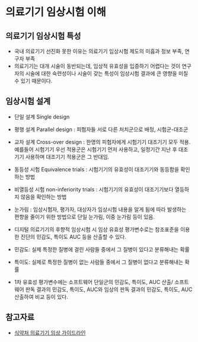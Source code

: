 # 의료기기 임상시험 이해 

## 의료기기 임상시험 특성
- 국내 의료기기 선진화 못한 이유는 의료기기 임상시험 제도의 미흡과 정보 부족, 연구자 부족
- 의료기기는 대개 시술이 동반되는데, 임상적 유효성을 입증하기 어렵다는 것이 연구자의 시술에 대한 숙련성이나 시술이 갖는 특성이 임상시험 결과에 큰 영향을 미칠 수 있기 때문이다. 

## 임상시험 설계 
- 단일 설계 Single design
- 평행 설계 Parallel design
: 피험자들 서로 다른 처치군으로 배정, 시험군-대조군
- 교차 설계 Cross-over design
: 한명의 피험자에게 시험기기 대조기기 모두 적용. 예를들어 시험기기 우선 적용군은 시험기기 먼저 사용하고, 일정기간 지난 후 대조기기 사용하며 대조기기 적용군은 그 반대임.
- 동등성 시험 Equivalence trials
: 시험기기의 유효성이 대조기기와 동등함을 확인하는 방법
- 비열등성 시험 non-inferiority trials
: 시험기기의 유효성이 대조기기보다 열등하지 않음을 확인하는 방법

- 눈가림
: 임상시험자, 평가자, 대상자가 임상시험 내용을 알게 됨에 따라 발생하는 편향을 줄이기 위한 방법으로 단일 눈가림, 이중 눈가림 등이 있음.
- 디지털 의료기기의 후향적 임상시험 시 임상 유효성 평가변수로는 참조표준을 이용한 진단의 민감도, 특이도 AUC 등을 산출할 수 있다. 
- 민감도: 실제 특정한 질병에 걸린 사람들 중에서 그 질병이 있다고 분류해내는 확률
- 특이도: 실제로 특정한 질병이 없는 사람들 중에서 그 질병이 없다고 분류해내는 확률
- 1차 유효성 평가변수에는 소프트웨어 단일군의 민감도, 특이도, AUC 산출/ 
소프트웨어 판독 결과의 민감도, 특이도, AUC와 임상의 판독 결과의 민감도, 특이도, AUC 산출하여 비교 등이 있다.


## 참고자료
- [식약처 의료기기 임상 가이드라인](https://www.mfds.go.kr/brd/m_1060/down.do?brd_id=data0011&seq=15656&data_tp=A&file_seq=2)

